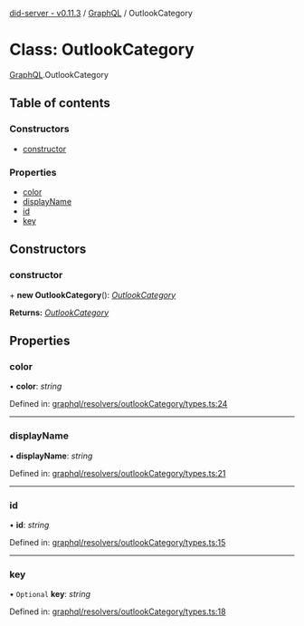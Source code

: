 [did-server - v0.11.3](../README.md) / [GraphQL](../modules/graphql.md) / OutlookCategory

# Class: OutlookCategory

[GraphQL](../modules/graphql.md).OutlookCategory

## Table of contents

### Constructors

- [constructor](graphql.outlookcategory.md#constructor)

### Properties

- [color](graphql.outlookcategory.md#color)
- [displayName](graphql.outlookcategory.md#displayname)
- [id](graphql.outlookcategory.md#id)
- [key](graphql.outlookcategory.md#key)

## Constructors

### constructor

\+ **new OutlookCategory**(): [*OutlookCategory*](graphql.outlookcategory.md)

**Returns:** [*OutlookCategory*](graphql.outlookcategory.md)

## Properties

### color

• **color**: *string*

Defined in: [graphql/resolvers/outlookCategory/types.ts:24](https://github.com/Puzzlepart/did/blob/dev/server/graphql/resolvers/outlookCategory/types.ts#L24)

___

### displayName

• **displayName**: *string*

Defined in: [graphql/resolvers/outlookCategory/types.ts:21](https://github.com/Puzzlepart/did/blob/dev/server/graphql/resolvers/outlookCategory/types.ts#L21)

___

### id

• **id**: *string*

Defined in: [graphql/resolvers/outlookCategory/types.ts:15](https://github.com/Puzzlepart/did/blob/dev/server/graphql/resolvers/outlookCategory/types.ts#L15)

___

### key

• `Optional` **key**: *string*

Defined in: [graphql/resolvers/outlookCategory/types.ts:18](https://github.com/Puzzlepart/did/blob/dev/server/graphql/resolvers/outlookCategory/types.ts#L18)
